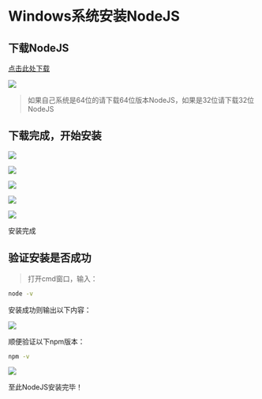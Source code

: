 # Windows系统安装NodeJS

## 下载NodeJS

[点击此处下载](https://nodejs.org/en/download/)

![](https://ws1.sinaimg.cn/large/006tNc79ly1fyxrlx5e49j31ja0rcaec.jpg)

> 如果自己系统是64位的请下载64位版本NodeJS，如果是32位请下载32位NodeJS

## 下载完成，开始安装

![](https://ws3.sinaimg.cn/large/006tNc79ly1fyxrplgziej30ro0ligp2.jpg)

![](https://ws3.sinaimg.cn/large/006tNc79ly1fyxrq16x62j30rk0latc9.jpg)

![](https://ws4.sinaimg.cn/large/006tNc79ly1fyxrqmcepoj30rc0ku7ah.jpg)

![](https://ws4.sinaimg.cn/large/006tNc79ly1fyxrr6od3pj30r40l2gp2.jpg)

![](https://ws2.sinaimg.cn/large/006tNc79ly1fyxrrs7eehj30qo0ksq6i.jpg)

安装完成

## 验证安装是否成功

> 打开cmd窗口，输入：

```bash
node -v
```

安装成功则输出以下内容：

![](https://ws1.sinaimg.cn/large/006tNc79ly1fyxrtoppsmj30b80203yp.jpg)

顺便验证以下npm版本：

```bash
npm -v
```

![](https://ws3.sinaimg.cn/large/006tNc79ly1fyxrudk7aaj30bc01yaa8.jpg)

至此NodeJS安装完毕！